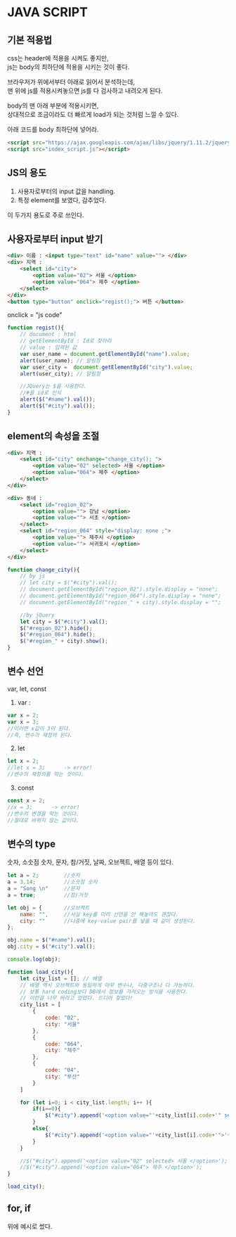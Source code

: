 # JAVA SCRIPT
## 기본 적용법
css는 header에 적용을 시켜도 좋지만,  
js는 body의 최하단에 적용을 시키는 것이 좋다.  

브라우저가 위에서부터 아래로 읽어서 분석하는데,  
맨 위에 js를 적용시켜놓으면 js를 다 검사하고 내려오게 된다.  

body의 맨 아래 부분에 적용시키면,  
상대적으로 조금이라도 더 빠르게 load가 되는 것처럼 느낄 수 있다.  

아래 코드를 body 최하단에 넣어라.
``` html
<script src="https://ajax.googleapis.com/ajax/libs/jquery/1.11.2/jquery.min.js"></script>
<script src="index_script.js"></script>
```

## JS의 용도
1. 사용자로부터의 input 값을 handling.
2. 특정 element를 보였다, 감추었다.  

이 두가지 용도로 주로 쓰인다.

## 사용자로부터 input 받기
``` html
<div> 이름 : <input type="text" id="name" value=""> </div>
<div> 지역 : 
    <select id="city">
        <option value="02"> 서울 </option>
        <option value="064"> 제주 </option>
    </select>
</div>
<button type="button" onclick="regist();"> 버튼 </button>
```
onclick = "js code"

``` js
function regist(){
    // document : html
    // getElementById : Id로 찾아라
    // value : 입력된 값
    var user_name = document.getElementById("name").value;
    alert(user_name); // 알림창
    var user_city =  document.getElementById("city").value;
    alert(user_city); // 알림창

    //JQuery는 $을 사용한다.
    //#을 id로 인식
    alert($("#name").val());
    alert($("#city").val());
}
```
## element의 속성을 조절
``` html
<div> 지역 : 
    <select id="city" onchange="change_city(); ">
        <option value="02" selected> 서울 </option>
        <option value="064"> 제주 </option>
    </select>
</div>

<div> 동네 : 
    <select id="region_02">
        <option value=""> 강남 </option>
        <option value=""> 서초 </option>
    </select>
    <select id="region_064" style="display: none ;">
        <option value=""> 제주시 </option>
        <option value=""> 서귀포시 </option>
    </select>
</div>
```

``` js
function change_city(){
    // by js
    // let city = $("#city").val();
    // document.getElementById("region_02").style.display = "none";
    // document.getElementById("region_064").style.display = "none";
    // document.getElementById("region_" + city).style.display = "";

    //by jQuery
    let city = $("#city").val();
    $("#region_02").hide();
    $("#region_064").hide();
    $("#region_" + city).show();
}
```

## 변수 선언
var, let, const

1. var :   
``` js
var x = 2;
var x = 3;
//이러면 x값이 3이 된다.
//즉, 변수가 재정의 된다.
```

2. let
``` js
let x = 2;
//let x = 3;      -> error!
//변수의 재정의를 막는 것이다.
```

3. const
``` js
const x = 2;
//x = 3;      -> error!
//변수의 변경을 막는 것이다.
//절대로 바뀌지 않는 값이다.
```

## 변수의 type
숫자, 소숫점 숫자, 문자, 참/거짓, 날짜, 오브젝트, 배열 등이 있다.  
``` js
let a = 2;        //숫자
a = 3.14;         //소숫점 숫자
a = "Song \n"     //문자
a = true;         //참/거짓

let obj = {       //오브젝트
    name: "",     //사실 key를 미리 선언을 안 해놓아도 괜찮다.
    city: ""      //나중에 key-value pair를 넣을 때 같이 생성된다.
};

obj.name = $("#name").val();
obj.city = $("#city").val();

console.log(obj);

function load_city(){
    let city_list = []; // 배열
    // 배열 역시 오브젝트와 동일하게 아무 변수나, 다중구조나 다 가능하다. 
    // 보통 hard coding보다 DB에서 정보를 가져오는 방식을 사용한다.
    // 이런걸 너무 바라고 있었다. 드디어 찾았다!
    city_list = [
        {
            code: "02",
            city: "서울"
        },
        {
            code: "064",
            city: "제주"
        },
        {
            code: "04",
            city: "부산"
        }
    ]

    for (let i=0; i < city_list.length; i++ ){
        if(i==0){
            $("#city").append('<option value="'+city_list[i].code+'" selected>'+city_list[i].city+'</option>');
        }
        else{
            $("#city").append('<option value="'+city_list[i].code+'">'+city_list[i].city+'</option>');
        }
    }

    //$("#city").append('<option value="02" selected> 서울 </option>');
    //$("#city").append('<option value="064"> 제주 </option>');
}

load_city();
```

## for, if
위에 예시로 썼다.
